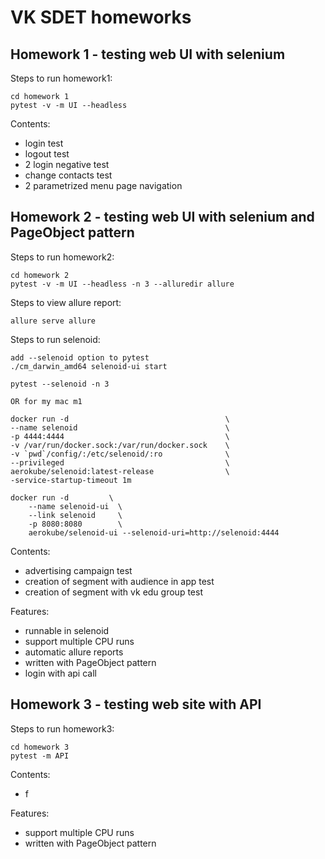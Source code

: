 # VK SDET homeworks

## Homework 1 - testing web UI with selenium
Steps to run homework1:
```
cd homework 1
pytest -v -m UI --headless
```

Contents:
- login test
- logout test
- 2 login negative test
- change contacts test
- 2 parametrized menu page navigation

## Homework 2 - testing web UI with selenium and PageObject pattern
Steps to run homework2:
```
cd homework 2
pytest -v -m UI --headless -n 3 --alluredir allure
```
Steps to view allure report:
```
allure serve allure
```
Steps to run selenoid:
```
add --selenoid option to pytest
./cm_darwin_amd64 selenoid-ui start

pytest --selenoid -n 3

OR for my mac m1

docker run -d                                   \
--name selenoid                                 \
-p 4444:4444                                    \
-v /var/run/docker.sock:/var/run/docker.sock    \
-v `pwd`/config/:/etc/selenoid/:ro              \
--privileged                                    \
aerokube/selenoid:latest-release                \
-service-startup-timeout 1m

docker run -d         \
    --name selenoid-ui  \
    --link selenoid     \
    -p 8080:8080        \
    aerokube/selenoid-ui --selenoid-uri=http://selenoid:4444
```

Contents:
- advertising campaign test
- creation of segment with audience in app test
- creation of segment with vk edu group test

Features:
- runnable in selenoid
- support multiple CPU runs
- automatic allure reports
- written with PageObject pattern
- login with api call

## Homework 3 - testing web site with API
Steps to run homework3:
```
cd homework 3
pytest -m API
```

Contents:
- f

Features:
- support multiple CPU runs
- written with PageObject pattern